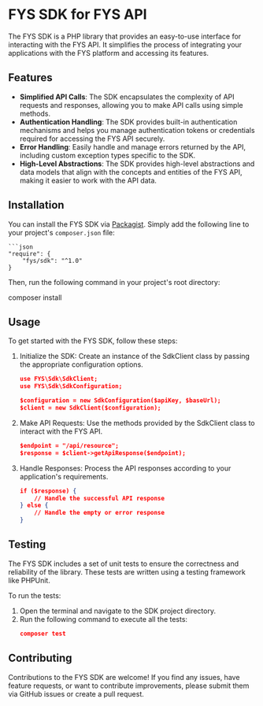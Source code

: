 # FYS SDK for FYS API

The FYS SDK is a PHP library that provides an easy-to-use interface for interacting with the FYS API. It simplifies the process of integrating your applications with the FYS platform and accessing its features.

## Features

- **Simplified API Calls**: The SDK encapsulates the complexity of API requests and responses, allowing you to make API calls using simple methods.
- **Authentication Handling**: The SDK provides built-in authentication mechanisms and helps you manage authentication tokens or credentials required for accessing the FYS API securely.
- **Error Handling**: Easily handle and manage errors returned by the API, including custom exception types specific to the SDK.
- **High-Level Abstractions**: The SDK provides high-level abstractions and data models that align with the concepts and entities of the FYS API, making it easier to work with the API data.

## Installation

You can install the FYS SDK via [Packagist](https://packagist.org/packages/fys/sdk). Simply add the following line to your project's `composer.json` file:

    ```json
    "require": {
        "fys/sdk": "^1.0"
    }

Then, run the following command in your project's root directory:


composer install

## Usage
To get started with the FYS SDK, follow these steps:

1. Initialize the SDK: Create an instance of the SdkClient class by passing the appropriate configuration options.
    ```json
    use FYS\Sdk\SdkClient;
    use FYS\Sdk\SdkConfiguration;

    $configuration = new SdkConfiguration($apiKey, $baseUrl);
    $client = new SdkClient($configuration);

2. Make API Requests: Use the methods provided by the SdkClient class to interact with the FYS API.

    ```json
    $endpoint = "/api/resource";
    $response = $client->getApiResponse($endpoint);

3. Handle Responses: Process the API responses according to your application's requirements.

    ```json
    if ($response) {
        // Handle the successful API response
    } else {
        // Handle the empty or error response
    }

## Testing
The FYS SDK includes a set of unit tests to ensure the correctness and reliability of the library. These tests are written using a testing framework like PHPUnit.

To run the tests:
1. Open the terminal and navigate to the SDK project directory.
2. Run the following command to execute all the tests:
     ```json    
    composer test

## Contributing
Contributions to the FYS SDK are welcome! If you find any issues, have feature requests, or want to contribute improvements, please submit them via GitHub issues or create a pull request.


